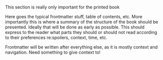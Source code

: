 This section is really only important for the printed book

Here goes the typical frontmatter stuff, table of contents, etc.  More importantly this is where a summary of the structure of the book should be presented. Ideally that will be done as early as possible. This should express to the reader what parts they should or should not read according to their preferences re:spoilers, context, time, etc.

Frontmatter will be written after everything else, as it is mostly context and navigation. Need something to give context to!